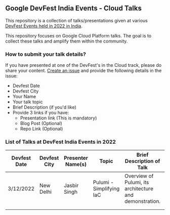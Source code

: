 ## Google DevFest India Events - Cloud Talks
This repository is a collection of talks/presentations given at various [DevFest Events held in 2022 in India](https://devfestindia.com/). 

This repository focuses on Google Cloud Platform talks. The goal is to collect these talks and amplify them within the community. 

### How to submit your talk details?
If you have presented at one of the DevFest's in the Cloud track, please do share your content. [Create an issue](https://github.com/rominirani/google-devfest-india-2022-cloud/issues/new) and provide the following details in the issue:
- Devfest Date
- Devfest City
- Your Name
- Your talk topic
- Brief Description (if you'd like)
- Provide 3 links if you have:
  - Presentation link (This is mandatory)
  - Blog Post (Optional)
  - Repo Link (Optional)

### List of Talks at DevFest India Events in 2022

| Devfest Date | Devfest City | Presenter Name(s) | Topic | Brief Description of Talk | Links |
|---|---|---|---|---|---|
| 3/12/2022 | New Delhi | Jasbir Singh | Pulumi - Simplifying IaC | Overview of Pulumi, its architecture and demonstration. | [Presentation](https://docs.google.com/presentation/d/1QRm5HZw45JteBUFJxZHxMeCSYRnmDW2Cn8J1rYhOLhw/edit#slide=id.g19a4f8f8f75_0_6)<br>[Repo](https://github.com/jasbir84/GDGDevFest2022-Delhi)<br>[Blog Post](https://medium.com/google-cloud/devfest-2022-delhi-experience-4cf4043e6e5e)|
|  |  |  |  |  |  |
|  |  |  |  |  |  |
